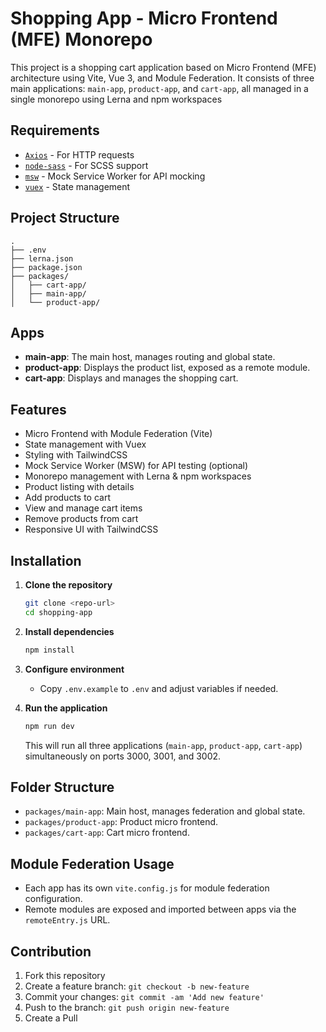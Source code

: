 # Shopping App - Micro Frontend (MFE) Monorepo

This project is a shopping cart application based on Micro Frontend (MFE) architecture using Vite, Vue 3, and Module Federation. It consists of three main applications: `main-app`, `product-app`, and `cart-app`, all managed in a single monorepo using Lerna and npm workspaces

## Requirements

- [`Axios`](https://github.com/axios/axios) - For HTTP requests
- [`node-sass`](https://github.com/sass/node-sass) - For SCSS support
- [`msw`](https://mswjs.io/docs/) - Mock Service Worker for API mocking
- [`vuex`](https://vuex.vuejs.org/) - State management

## Project Structure

```
.
├── .env
├── lerna.json
├── package.json
├── packages/
│   ├── cart-app/
│   ├── main-app/
│   └── product-app/
```

## Apps

- **main-app**: The main host, manages routing and global state.
- **product-app**: Displays the product list, exposed as a remote module.
- **cart-app**: Displays and manages the shopping cart.

## Features

- Micro Frontend with Module Federation (Vite)
- State management with Vuex
- Styling with TailwindCSS
- Mock Service Worker (MSW) for API testing (optional)
- Monorepo management with Lerna & npm workspaces
- Product listing with details
- Add products to cart
- View and manage cart items
- Remove products from cart
- Responsive UI with TailwindCSS

## Installation

1. **Clone the repository**
   ```sh
   git clone <repo-url>
   cd shopping-app
   ```

2. **Install dependencies**
   ```sh
   npm install
   ```

3. **Configure environment**
   - Copy `.env.example` to `.env` and adjust variables if needed.

4. **Run the application**
   ```sh
   npm run dev
   ```
   This will run all three applications (`main-app`, `product-app`, `cart-app`) simultaneously on ports 3000, 3001, and 3002.

## Folder Structure

- `packages/main-app`: Main host, manages federation and global state.
- `packages/product-app`: Product micro frontend.
- `packages/cart-app`: Cart micro frontend.

## Module Federation Usage

- Each app has its own `vite.config.js` for module federation configuration.
- Remote modules are exposed and imported between apps via the `remoteEntry.js` URL.

## Contribution

1. Fork this repository
2. Create a feature branch: `git checkout -b new-feature`
3. Commit your changes: `git commit -am 'Add new feature'`
4. Push to the branch: `git push origin new-feature`
5. Create a Pull